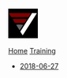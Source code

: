 ![Vector](Vector_60x60_black.png)

[Home](index.md)
[Training]()
  * [2018-06-27](training/2018-06-27/Docs/Intro.md)